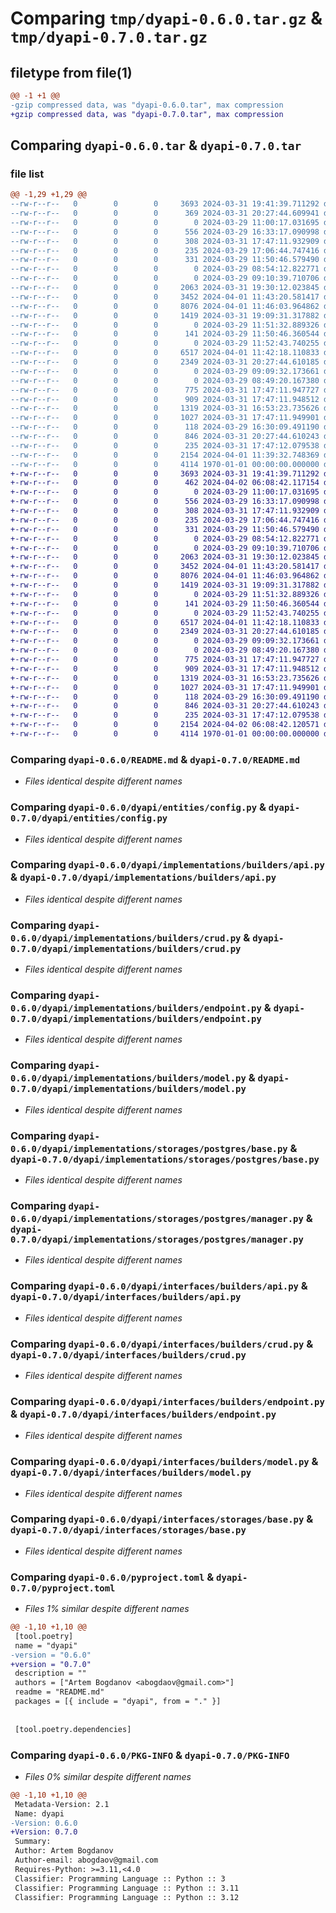 # Comparing `tmp/dyapi-0.6.0.tar.gz` & `tmp/dyapi-0.7.0.tar.gz`

## filetype from file(1)

```diff
@@ -1 +1 @@
-gzip compressed data, was "dyapi-0.6.0.tar", max compression
+gzip compressed data, was "dyapi-0.7.0.tar", max compression
```

## Comparing `dyapi-0.6.0.tar` & `dyapi-0.7.0.tar`

### file list

```diff
@@ -1,29 +1,29 @@
--rw-r--r--   0        0        0     3693 2024-03-31 19:41:39.711292 dyapi-0.6.0/README.md
--rw-r--r--   0        0        0      369 2024-03-31 20:27:44.609941 dyapi-0.6.0/dyapi/__init__.py
--rw-r--r--   0        0        0        0 2024-03-29 11:00:17.031695 dyapi-0.6.0/dyapi/entities/__init__.py
--rw-r--r--   0        0        0      556 2024-03-29 16:33:17.090998 dyapi-0.6.0/dyapi/entities/config.py
--rw-r--r--   0        0        0      308 2024-03-31 17:47:11.932909 dyapi-0.6.0/dyapi/entities/endpoint_settings.py
--rw-r--r--   0        0        0      235 2024-03-29 17:06:44.747416 dyapi-0.6.0/dyapi/entities/model_settings.py
--rw-r--r--   0        0        0      331 2024-03-29 11:50:46.579490 dyapi-0.6.0/dyapi/entities/pagination.py
--rw-r--r--   0        0        0        0 2024-03-29 08:54:12.822771 dyapi-0.6.0/dyapi/implementations/__init__.py
--rw-r--r--   0        0        0        0 2024-03-29 09:10:39.710706 dyapi-0.6.0/dyapi/implementations/builders/__init__.py
--rw-r--r--   0        0        0     2063 2024-03-31 19:30:12.023845 dyapi-0.6.0/dyapi/implementations/builders/api.py
--rw-r--r--   0        0        0     3452 2024-04-01 11:43:20.581417 dyapi-0.6.0/dyapi/implementations/builders/crud.py
--rw-r--r--   0        0        0     8076 2024-04-01 11:46:03.964862 dyapi-0.6.0/dyapi/implementations/builders/endpoint.py
--rw-r--r--   0        0        0     1419 2024-03-31 19:09:31.317882 dyapi-0.6.0/dyapi/implementations/builders/model.py
--rw-r--r--   0        0        0        0 2024-03-29 11:51:32.889326 dyapi-0.6.0/dyapi/implementations/storages/__init__.py
--rw-r--r--   0        0        0      141 2024-03-29 11:50:46.360544 dyapi-0.6.0/dyapi/implementations/storages/exceptions.py
--rw-r--r--   0        0        0        0 2024-03-29 11:52:43.740255 dyapi-0.6.0/dyapi/implementations/storages/postgres/__init__.py
--rw-r--r--   0        0        0     6517 2024-04-01 11:42:18.110833 dyapi-0.6.0/dyapi/implementations/storages/postgres/base.py
--rw-r--r--   0        0        0     2349 2024-03-31 20:27:44.610185 dyapi-0.6.0/dyapi/implementations/storages/postgres/manager.py
--rw-r--r--   0        0        0        0 2024-03-29 09:09:32.173661 dyapi-0.6.0/dyapi/interfaces/__init__.py
--rw-r--r--   0        0        0        0 2024-03-29 08:49:20.167380 dyapi-0.6.0/dyapi/interfaces/builders/__init__.py
--rw-r--r--   0        0        0      775 2024-03-31 17:47:11.947727 dyapi-0.6.0/dyapi/interfaces/builders/api.py
--rw-r--r--   0        0        0      909 2024-03-31 17:47:11.948512 dyapi-0.6.0/dyapi/interfaces/builders/crud.py
--rw-r--r--   0        0        0     1319 2024-03-31 16:53:23.735626 dyapi-0.6.0/dyapi/interfaces/builders/endpoint.py
--rw-r--r--   0        0        0     1027 2024-03-31 17:47:11.949901 dyapi-0.6.0/dyapi/interfaces/builders/model.py
--rw-r--r--   0        0        0      118 2024-03-29 16:30:09.491190 dyapi-0.6.0/dyapi/interfaces/storages/__init__.py
--rw-r--r--   0        0        0      846 2024-03-31 20:27:44.610243 dyapi-0.6.0/dyapi/interfaces/storages/base.py
--rw-r--r--   0        0        0      235 2024-03-31 17:47:12.079538 dyapi-0.6.0/dyapi/interfaces/storages/manager.py
--rw-r--r--   0        0        0     2154 2024-04-01 11:39:32.748369 dyapi-0.6.0/pyproject.toml
--rw-r--r--   0        0        0     4114 1970-01-01 00:00:00.000000 dyapi-0.6.0/PKG-INFO
+-rw-r--r--   0        0        0     3693 2024-03-31 19:41:39.711292 dyapi-0.7.0/README.md
+-rw-r--r--   0        0        0      462 2024-04-02 06:08:42.117154 dyapi-0.7.0/dyapi/__init__.py
+-rw-r--r--   0        0        0        0 2024-03-29 11:00:17.031695 dyapi-0.7.0/dyapi/entities/__init__.py
+-rw-r--r--   0        0        0      556 2024-03-29 16:33:17.090998 dyapi-0.7.0/dyapi/entities/config.py
+-rw-r--r--   0        0        0      308 2024-03-31 17:47:11.932909 dyapi-0.7.0/dyapi/entities/endpoint_settings.py
+-rw-r--r--   0        0        0      235 2024-03-29 17:06:44.747416 dyapi-0.7.0/dyapi/entities/model_settings.py
+-rw-r--r--   0        0        0      331 2024-03-29 11:50:46.579490 dyapi-0.7.0/dyapi/entities/pagination.py
+-rw-r--r--   0        0        0        0 2024-03-29 08:54:12.822771 dyapi-0.7.0/dyapi/implementations/__init__.py
+-rw-r--r--   0        0        0        0 2024-03-29 09:10:39.710706 dyapi-0.7.0/dyapi/implementations/builders/__init__.py
+-rw-r--r--   0        0        0     2063 2024-03-31 19:30:12.023845 dyapi-0.7.0/dyapi/implementations/builders/api.py
+-rw-r--r--   0        0        0     3452 2024-04-01 11:43:20.581417 dyapi-0.7.0/dyapi/implementations/builders/crud.py
+-rw-r--r--   0        0        0     8076 2024-04-01 11:46:03.964862 dyapi-0.7.0/dyapi/implementations/builders/endpoint.py
+-rw-r--r--   0        0        0     1419 2024-03-31 19:09:31.317882 dyapi-0.7.0/dyapi/implementations/builders/model.py
+-rw-r--r--   0        0        0        0 2024-03-29 11:51:32.889326 dyapi-0.7.0/dyapi/implementations/storages/__init__.py
+-rw-r--r--   0        0        0      141 2024-03-29 11:50:46.360544 dyapi-0.7.0/dyapi/implementations/storages/exceptions.py
+-rw-r--r--   0        0        0        0 2024-03-29 11:52:43.740255 dyapi-0.7.0/dyapi/implementations/storages/postgres/__init__.py
+-rw-r--r--   0        0        0     6517 2024-04-01 11:42:18.110833 dyapi-0.7.0/dyapi/implementations/storages/postgres/base.py
+-rw-r--r--   0        0        0     2349 2024-03-31 20:27:44.610185 dyapi-0.7.0/dyapi/implementations/storages/postgres/manager.py
+-rw-r--r--   0        0        0        0 2024-03-29 09:09:32.173661 dyapi-0.7.0/dyapi/interfaces/__init__.py
+-rw-r--r--   0        0        0        0 2024-03-29 08:49:20.167380 dyapi-0.7.0/dyapi/interfaces/builders/__init__.py
+-rw-r--r--   0        0        0      775 2024-03-31 17:47:11.947727 dyapi-0.7.0/dyapi/interfaces/builders/api.py
+-rw-r--r--   0        0        0      909 2024-03-31 17:47:11.948512 dyapi-0.7.0/dyapi/interfaces/builders/crud.py
+-rw-r--r--   0        0        0     1319 2024-03-31 16:53:23.735626 dyapi-0.7.0/dyapi/interfaces/builders/endpoint.py
+-rw-r--r--   0        0        0     1027 2024-03-31 17:47:11.949901 dyapi-0.7.0/dyapi/interfaces/builders/model.py
+-rw-r--r--   0        0        0      118 2024-03-29 16:30:09.491190 dyapi-0.7.0/dyapi/interfaces/storages/__init__.py
+-rw-r--r--   0        0        0      846 2024-03-31 20:27:44.610243 dyapi-0.7.0/dyapi/interfaces/storages/base.py
+-rw-r--r--   0        0        0      235 2024-03-31 17:47:12.079538 dyapi-0.7.0/dyapi/interfaces/storages/manager.py
+-rw-r--r--   0        0        0     2154 2024-04-02 06:08:42.120571 dyapi-0.7.0/pyproject.toml
+-rw-r--r--   0        0        0     4114 1970-01-01 00:00:00.000000 dyapi-0.7.0/PKG-INFO
```

### Comparing `dyapi-0.6.0/README.md` & `dyapi-0.7.0/README.md`

 * *Files identical despite different names*

### Comparing `dyapi-0.6.0/dyapi/entities/config.py` & `dyapi-0.7.0/dyapi/entities/config.py`

 * *Files identical despite different names*

### Comparing `dyapi-0.6.0/dyapi/implementations/builders/api.py` & `dyapi-0.7.0/dyapi/implementations/builders/api.py`

 * *Files identical despite different names*

### Comparing `dyapi-0.6.0/dyapi/implementations/builders/crud.py` & `dyapi-0.7.0/dyapi/implementations/builders/crud.py`

 * *Files identical despite different names*

### Comparing `dyapi-0.6.0/dyapi/implementations/builders/endpoint.py` & `dyapi-0.7.0/dyapi/implementations/builders/endpoint.py`

 * *Files identical despite different names*

### Comparing `dyapi-0.6.0/dyapi/implementations/builders/model.py` & `dyapi-0.7.0/dyapi/implementations/builders/model.py`

 * *Files identical despite different names*

### Comparing `dyapi-0.6.0/dyapi/implementations/storages/postgres/base.py` & `dyapi-0.7.0/dyapi/implementations/storages/postgres/base.py`

 * *Files identical despite different names*

### Comparing `dyapi-0.6.0/dyapi/implementations/storages/postgres/manager.py` & `dyapi-0.7.0/dyapi/implementations/storages/postgres/manager.py`

 * *Files identical despite different names*

### Comparing `dyapi-0.6.0/dyapi/interfaces/builders/api.py` & `dyapi-0.7.0/dyapi/interfaces/builders/api.py`

 * *Files identical despite different names*

### Comparing `dyapi-0.6.0/dyapi/interfaces/builders/crud.py` & `dyapi-0.7.0/dyapi/interfaces/builders/crud.py`

 * *Files identical despite different names*

### Comparing `dyapi-0.6.0/dyapi/interfaces/builders/endpoint.py` & `dyapi-0.7.0/dyapi/interfaces/builders/endpoint.py`

 * *Files identical despite different names*

### Comparing `dyapi-0.6.0/dyapi/interfaces/builders/model.py` & `dyapi-0.7.0/dyapi/interfaces/builders/model.py`

 * *Files identical despite different names*

### Comparing `dyapi-0.6.0/dyapi/interfaces/storages/base.py` & `dyapi-0.7.0/dyapi/interfaces/storages/base.py`

 * *Files identical despite different names*

### Comparing `dyapi-0.6.0/pyproject.toml` & `dyapi-0.7.0/pyproject.toml`

 * *Files 1% similar despite different names*

```diff
@@ -1,10 +1,10 @@
 [tool.poetry]
 name = "dyapi"
-version = "0.6.0"
+version = "0.7.0"
 description = ""
 authors = ["Artem Bogdanov <abogdaov@gmail.com>"]
 readme = "README.md"
 packages = [{ include = "dyapi", from = "." }]
 
 
 [tool.poetry.dependencies]
```

### Comparing `dyapi-0.6.0/PKG-INFO` & `dyapi-0.7.0/PKG-INFO`

 * *Files 0% similar despite different names*

```diff
@@ -1,10 +1,10 @@
 Metadata-Version: 2.1
 Name: dyapi
-Version: 0.6.0
+Version: 0.7.0
 Summary: 
 Author: Artem Bogdanov
 Author-email: abogdaov@gmail.com
 Requires-Python: >=3.11,<4.0
 Classifier: Programming Language :: Python :: 3
 Classifier: Programming Language :: Python :: 3.11
 Classifier: Programming Language :: Python :: 3.12
```

